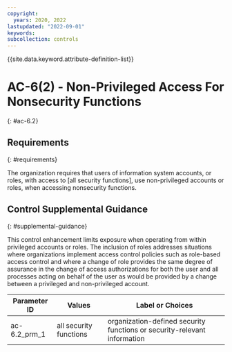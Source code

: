 ```yaml
---
copyright:
  years: 2020, 2022
lastupdated: "2022-09-01"
keywords: 
subcollection: controls
---
```



{{site.data.keyword.attribute-definition-list}}


# AC-6(2) - Non-Privileged Access For Nonsecurity Functions
{: #ac-6.2}

## Requirements
{: #requirements}

The organization requires that users of information system accounts, or roles, with access to [all security functions], use non-privileged accounts or roles, when accessing nonsecurity functions.

## Control Supplemental Guidance
{: #supplemental-guidance}

This control enhancement limits exposure when operating from within privileged accounts or roles. The inclusion of roles addresses situations where organizations implement access control policies such as role-based access control and where a change of role provides the same degree of assurance in the change of access authorizations for both the user and all processes acting on behalf of the user as would be provided by a change between a privileged and non-privileged account.

| Parameter ID | Values | Label or Choices |
|---|---|---|
| ac-6.2_prm_1 | all security functions | organization-defined security functions or security-relevant information |